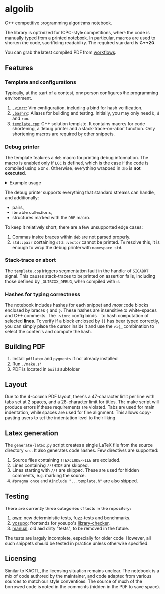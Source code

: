 # algolib

C++ competitive programming algorithms notebook.

The library is optimized for ICPC-style competitions, where the code is manually typed from a printed notebook.
In particular, macros are used to shorten the code, sacrificing readability.
The required standard is **C++20**.

You can grab the latest compiled PDF from [workflows](https://github.com/teapotd/algolib/actions).

## Features

### Template and configurations

Typically, at the start of a contest, one person configures the programming environment.

1. [`.vimrc`](src/.vimrc): Vim configuration, including a bind for hash verification.
2. [`.bashrc`](src/.bashrc): Aliases for building and testing. Initially, you may only need `b`, `d` and `run`.
3. [`template.cpp`](src/template.cpp): C++ solution template. It contains macros for code shortening, a debug printer and a stack-trace-on-abort function. Only shortening macros are required by other snippets.

### Debug printer

The template features a `deb` macro for printing debug information. The macro is enabled only if `LOC` is defined, which is the case if the code is compiled using `b` or `d`. Otherwise, everything wrapped in `deb` is **not executed**.

<details>
  <summary>Example usage</summary>

  ```cpp
  struct Elem {
      int k, x;
      pair<int, int> p;
      DBP(k, p); // Make struct printable, output only k and p.
  };

  string foo = "bar";
  vector<Elem> elements = {
      {1, 10, {2, 3}},
      {4, 10, {5, 6}},
      {7, 10, {8, 9}},
  };

  deb(foo, elements);
  ```
  ```
  :: [LINE NUMBER], foo: bar, elements: ((k: 1, p: (2, 3)), (k: 4, p: (5, 6)), (k: 7, p: (8, 9)), )
  ```
</details>

The debug printer supports everything that standard streams can handle, and additionally:

- pairs,
- iterable collections,
- structures marked with the `DBP` macro.

To keep it relatively short, there are a few unsupported edge cases:

1. Commas inside braces within `deb` are not parsed properly.
2. `std::pair` containing `std::vector` cannot be printed. To resolve this, it is enough to wrap the debug printer with `namespace std`.

### Stack-trace on abort

The `template.cpp` triggers segmentation fault in the handler of `SIGABRT` signal. This causes stack-traces to be printed on assertion fails, including those defined by `_GLIBCXX_DEBUG`, when compiled with `d`.

### Hashes for typing correctness

The notebook includes hashes for each snippet and *most* code blocks enclosed by braces `{` and `}`. These hashes are insensitive to white-spaces and C++ comments. The `.vimrc` config binds `_` to hash computation of selected **lines**. To verify if a block enclosed by `{}` has been typed correctly, you can simply place the cursor inside it and use the `vi{_` combination to select the contents and compute the hash.

## Building PDF

1. Install `pdflatex` and `pygments` if not already installed
2. Run `./make.sh`
3. PDF is located in `build` subfolder

## Layout

Due to the 4-column PDF layout, there's a 47-character limit per line with tabs set at 2 spaces, and a 28-character limit for titles. The make script will produce errors if these requirements are violated. Tabs are used for main indentation, while spaces are used for fine alignment. This allows copy-pasting users to set the indentation level to their liking.

## Latex generation

The `generate-latex.py` script creates a single LaTeX file from the source directory `src`. It also generates code hashes. Few directives are supported:

1. Source files containing `!!EXCLUDE-FILE` are excluded.
2. Lines containing `//!HIDE` are skipped.
3. Lines starting with `//!` are skipped. These are used for hidden comments, e.g. marking the source.
4. `#pragma once` and `#include "...template.h"` are also skipped.

## Testing

There are currently three categories of tests in the repository:

1. [own](tests/own): new deterministic tests, fuzz-tests and benchmarks.
2. [yosupo](tests/yosupo): frontends for yosupo's [library-checker](https://github.com/yosupo06/library-checker-problems).
3. [manual](tests/manual): old and dirty "tests", to be removed in the future.

The tests are largely incomplete, especially for older code.
However, all such snippets should be tested in practice unless otherwise specified.

## Licensing

Similar to KACTL, the licensing situation remains unclear.
The notebook is a mix of code authored by the maintainer, and code adapted from various sources to match our style conventions. The source of much of the borrowed code is noted in the comments (hidden in the PDF to save space).
